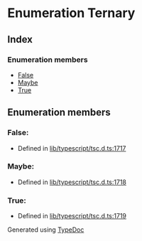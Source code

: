 # Enumeration Ternary


## Index

### Enumeration members
* [False](ts.ternary.md#false)
* [Maybe](ts.ternary.md#maybe)
* [True](ts.ternary.md#true)

## Enumeration members

### False: 

* Defined in [lib/typescript/tsc.d.ts:1717](https://github.com/kimamula/typedoc/blob/HEAD/src/lib/typescript/tsc.d.ts#L1717)


### Maybe: 

* Defined in [lib/typescript/tsc.d.ts:1718](https://github.com/kimamula/typedoc/blob/HEAD/src/lib/typescript/tsc.d.ts#L1718)


### True: 

* Defined in [lib/typescript/tsc.d.ts:1719](https://github.com/kimamula/typedoc/blob/HEAD/src/lib/typescript/tsc.d.ts#L1719)



Generated using [TypeDoc](http://typedoc.io)
